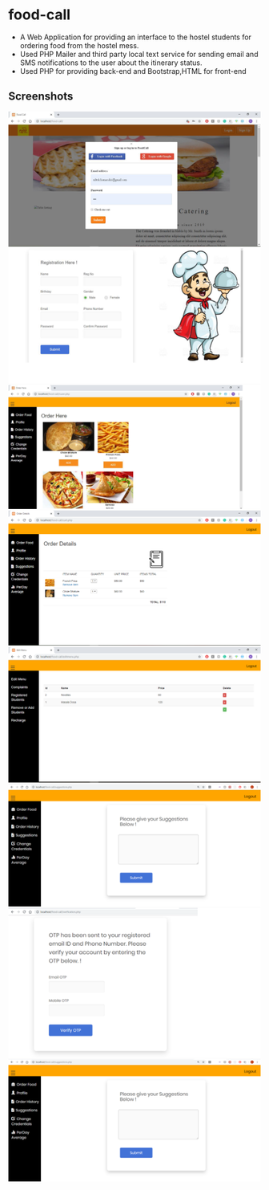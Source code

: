 # food-call

- A Web Application for providing an interface to
the hostel students for ordering food from the hostel mess.
- Used PHP Mailer and third party local text service for sending email and
SMS notifications to the user about the itinerary status. 
- Used PHP for providing back-end and Bootstrap,HTML for front-end

## Screenshots
![](Images/Login.png)
![](Images/Registration.png)
![](Images/OrderFood.png)
![](Images/OrderDetails.png)
![](Images/EditMenu.png)
![](Images/Suggestions.png)
![](Images/OTPVerification.png)
![](Images/OTPThroughMail.png)

